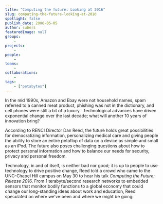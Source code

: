```yaml
---
title: "Computing the future: Looking at 2016"
slug: computing-the-future-looking-at-2016
spotlight: false
publish_date: 2006-05-05
author: subers
featuredImage: null
groups:
    - 
projects:
    - 
people:
    - 
teams: 
    - 
collaborations:
    - 
tags:
    - ["petabytes"]
---
```

In the mid 1990s, Amazon and Ebay were not household names, spam referred to a canned meat product, phishing was not in the dictionary, and cell phones were still a bit of a luxury.  Technological advances have driven exponential change over the last decade; what will another 10 years of innovation bring?<!--more-->

According to RENCI Director Dan Reed, the future holds great possibilities for democratizing information, personalizing medical care and giving people the ability to store an entire petaflop of data on a device as simple and small as an iPod. The future also poses challenging questions about how to protect personal information and how to balance our needs for security, privacy and personal freedom.

Technology, in and of itself, is neither bad nor good; it is up to people to use technology to drive positive change, Reed told a crowd who came to the UNC-Chapel Hill campus on May 30 to hear his talk <em>Computing the Future: Release 2016. </em> From 1 terabyte/second research networks to embedded sensors that monitor bodily functions to a global economy that could change our long-standing ideas about work and education, Reed speculated on where we've been and where we might be going.
